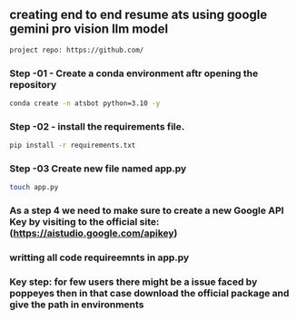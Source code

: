 ## creating end to end resume ats using google gemini pro vision llm model


```bash
project repo: https://github.com/
```

### Step -01 - Create a conda environment aftr opening the repository

```bash
conda create -n atsbot python=3.10 -y
```

### Step -02 - install the requirements file.
```bash
pip install -r requirements.txt
```


### Step -03 Create new file named app.py
```bash
touch app.py
```

### As a step 4 we need to make sure to create a new Google API Key by visiting to the official site: (https://aistudio.google.com/apikey)
### writting all code requireemnts in app.py
### Key step: for few users there might be a issue faced by poppeyes then in that case download the official package and give the path in environments